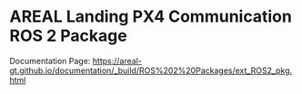 # AREAL Landing PX4 Communication ROS 2 Package

Documentation Page: https://areal-gt.github.io/documentation/_build/ROS%202%20Packages/ext_ROS2_pkg.html



